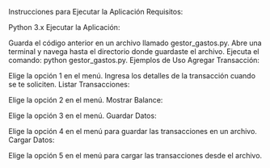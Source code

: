 Instrucciones para Ejecutar la Aplicación
Requisitos:

Python 3.x
Ejecutar la Aplicación:

Guarda el código anterior en un archivo llamado gestor_gastos.py.
Abre una terminal y navega hasta el directorio donde guardaste el archivo.
Ejecuta el comando: python gestor_gastos.py.
Ejemplos de Uso
Agregar Transacción:

Elige la opción 1 en el menú.
Ingresa los detalles de la transacción cuando se te soliciten.
Listar Transacciones:

Elige la opción 2 en el menú.
Mostrar Balance:

Elige la opción 3 en el menú.
Guardar Datos:

Elige la opción 4 en el menú para guardar las transacciones en un archivo.
Cargar Datos:

Elige la opción 5 en el menú para cargar las transacciones desde el archivo.
